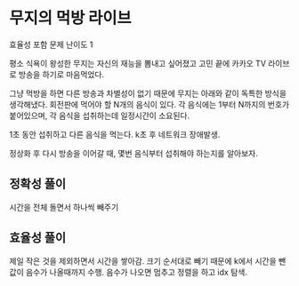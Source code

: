 # 무지의 먹방 라이브

효율성 포함 문제 난이도 1

평소 식욕이 왕성한 무지는 자신의 재능을 뽐내고 싶어졌고 고민 끝에 카카오 TV 라이브로 방송을 하기로 마음먹었다.

그냥 먹방을 하면 다른 방송과 차별성이 없기 때문에 무지는 아래와 같이 독특한 방식을 생각해냈다. 회전판에 먹어야 할 N개의 음식이 있다. 각 음식에는 1부터 N까지의 번호가 붙어있으며, 각 음식을 섭취하는데 일정시간이 소요된다.

1초 동안 섭취하고 다른 음식을 먹는다. k초 후 네트워크 장애발생.

정상화 후 다시 방송을 이어갈 때, 몇번 음식부터 섭취해야 하는지를 알아보자.

## 정확성 풀이

시간을 전체 돌면서 하나씩 빼주기

## 효율성 풀이

제일 작은 것을 제외하면서 시간을 쌓아감. 크기 순서대로 빼기 때문에 k에서 시간을 뺀 값이 음수가 나올때까지 수행. 음수가 나오면 멈추고 정렬을 하고 idx 탐색.
